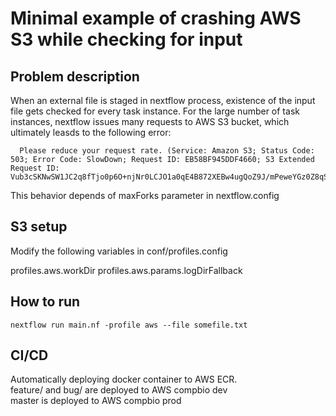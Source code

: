 # Minimal example of crashing AWS S3 while checking for input

## Problem description

When an external file is staged in nextflow process, existence of the input file gets checked for every task instance. For the large number of task instances, nextflow issues many requests to AWS S3 bucket, which ultimately leasds to the following error:

```
  Please reduce your request rate. (Service: Amazon S3; Status Code: 503; Error Code: SlowDown; Request ID: EB58BF945DDF4660; S3 Extended Request ID: Vub3cSKNwSW1JC2q8fTjo0p6O+njNr0LCJO1a0qE4B872XEBw4ugQoZ9J/mPeweYGz0Z8qSrhEM=)
```

This behavior depends of maxForks parameter in nextflow.config


## S3 setup

Modify the following variables in conf/profiles.config  

profiles.aws.workDir
profiles.aws.params.logDirFallback  



## How to run

```
nextflow run main.nf -profile aws --file somefile.txt
```

## CI/CD

Automatically deploying docker container to AWS ECR.  
feature/ and bug/ are deployed to AWS compbio dev  
master is deployed to AWS compbio prod